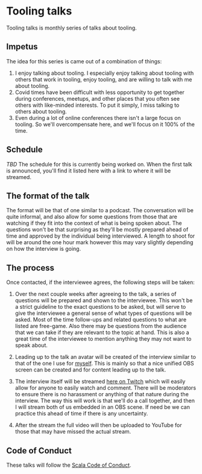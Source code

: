 # Tooling talks

Tooling talks is monthly series of talks about tooling.

## Impetus

The idea for this series is came out of a combination of things:

1. I enjoy talking about tooling. I especially enjoy talking about tooling with
   others that work in tooling, enjoy tooling, and are willing to talk with me
   about tooling.
2. Covid times have been difficult with less opportunity to get together during
   conferences, meetups, and other places that you often see others with
   like-minded interests. To put it simply, I miss talking to others about
   tooling.
3. Even during a lot of online conferences there isn't a large focus on tooling.
   So we'll overcompensate here, and we'll focus on it 100% of the time.

## Schedule

*TBD* The schedule for this is currently being worked on. When the first talk is
announced, you'll find it listed here with a link to where it will be streamed.

## The format of the talk

The format will be that of one similar to a podcast. The conversation will be
quite informal, and also allow for some questions from those that are
watching if they fit into the context of what is being spoken about. The
questions won't be that surprising as they'll be mostly prepared ahead of time
and approved by the individual being interviewed. A length to shoot for
will be around the one hour mark however this may vary slightly depending on how
the interview is going.

## The process

Once contacted, if the interviewee agrees, the following steps will be taken:

1. Over the next couple weeks after agreeing to the talk, a series of questions
   will be prepared and shown to the interviewee. This won't be a strict
   guideline to the exact questions to be asked, but will serve to give the
   interviewee a general sense of what types of questions will be asked. Most of
   the time follow-ups and related questions to what are listed are free-game.
   Also there may be questions from the audience that we can take if they are
   relevant to the topic at hand. This is also a great time of the interviewee
   to mention anything they may not want to speak about.

2. Leading up to the talk an avatar will be created of the interview similar to
   that of the one I use for
   [myself](https://avatars.githubusercontent.com/u/13974112?v=4). This is
   mainly so that a nice unified OBS screen can be created and for content
   leading up to the talk.

3. The interview itself will be streamed [here on
   Twitch](https://www.twitch.tv/ckipp) which will easily allow for anyone to
   easily watch and comment. There will be moderators to ensure there is no
   harassment or anything of that nature during the interview. The way this will
   work is that we'll do a call together, and then I will stream both of us
   embedded in an OBS scene. If need be we can practice this ahead of time if
   there is any uncertainty.

4. After the stream the full video will then be uploaded to YouTube for those
   that may have missed the actual stream.

## Code of Conduct

These talks will follow the [Scala Code of Conduct](https://www.scala-lang.org/conduct/).
